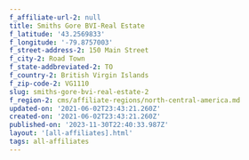 ```yaml
---
f_affiliate-url-2: null
title: Smiths Gore BVI-Real Estate
f_latitude: '43.2569833'
f_longitude: '-79.8757003'
f_street-address-2: 150 Main Street­
f_city-2: Road Town­
f_state-addbreviated-2: TO­
f_country-2: British Virgin Islands
f_zip-code-2: VG1110
slug: smiths-gore-bvi-real-estate-2
f_region-2: cms/affiliate-regions/north-central-america.md
updated-on: '2021-06-02T23:43:21.260Z'
created-on: '2021-06-02T23:43:21.260Z'
published-on: '2023-11-30T22:40:33.987Z'
layout: '[all-affiliates].html'
tags: all-affiliates
---
```




